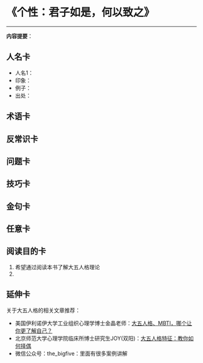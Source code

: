 # 《个性：君子如是，何以致之》 #

----------

**内容提要**：



## 人名卡 ##
- 人名1：
- 印象：
- 例子：
- 出处：

## 术语卡 ##


## 反常识卡 ##


## 问题卡 ##



## 技巧卡 ##


## 金句卡 ##


## 任意卡 ##


## 阅读目的卡 ##
1. 希望通过阅读本书了解大五人格理论
2. 

## 延伸卡 ##
关于大五人格的相关文章推荐：

- 美国伊利诺伊大学工业组织心理学博士金晶老师：[大五人格、MBTI，哪个让你更了解自己？](http://mp.weixin.qq.com/s/svRaY6eyEKtBwWeXQVhwfg)
- 北京师范大学心理学院临床所博士研究生JOY(双阳)：[大五人格特征：教你如何择偶](http://mp.weixin.qq.com/s/A819SzMpukBQVdEqEDOPcw)
- 微信公众号：the_bigfive：里面有很多案例讲解